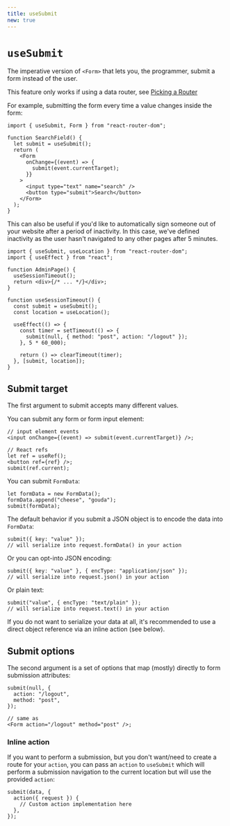 ```yaml
---
title: useSubmit
new: true
---
```


# `useSubmit`

The imperative version of `<Form>` that lets you, the programmer, submit a form instead of the user.

<docs-warning>This feature only works if using a data router, see [Picking a Router][pickingarouter]</docs-warning>

For example, submitting the form every time a value changes inside the form:

```tsx [8]
import { useSubmit, Form } from "react-router-dom";

function SearchField() {
  let submit = useSubmit();
  return (
    <Form
      onChange={(event) => {
        submit(event.currentTarget);
      }}
    >
      <input type="text" name="search" />
      <button type="submit">Search</button>
    </Form>
  );
}
```

This can also be useful if you'd like to automatically sign someone out of your website after a period of inactivity. In this case, we've defined inactivity as the user hasn't navigated to any other pages after 5 minutes.

```tsx lines=[1,10,15]
import { useSubmit, useLocation } from "react-router-dom";
import { useEffect } from "react";

function AdminPage() {
  useSessionTimeout();
  return <div>{/* ... */}</div>;
}

function useSessionTimeout() {
  const submit = useSubmit();
  const location = useLocation();

  useEffect(() => {
    const timer = setTimeout(() => {
      submit(null, { method: "post", action: "/logout" });
    }, 5 * 60_000);

    return () => clearTimeout(timer);
  }, [submit, location]);
}
```

## Submit target

The first argument to submit accepts many different values.

You can submit any form or form input element:

```tsx
// input element events
<input onChange={(event) => submit(event.currentTarget)} />;

// React refs
let ref = useRef();
<button ref={ref} />;
submit(ref.current);
```

You can submit `FormData`:

```tsx
let formData = new FormData();
formData.append("cheese", "gouda");
submit(formData);
```

The default behavior if you submit a JSON object is to encode the data into `FormData`:

```tsx
submit({ key: "value" });
// will serialize into request.formData() in your action
```

Or you can opt-into JSON encoding:

```tsx
submit({ key: "value" }, { encType: "application/json" });
// will serialize into request.json() in your action
```

Or plain text:

```tsx
submit("value", { encType: "text/plain" });
// will serialize into request.text() in your action
```

If you do not want to serialize your data at all, it's recommended to use a direct object reference via an inline action (see below).

## Submit options

The second argument is a set of options that map (mostly) directly to form submission attributes:

```tsx
submit(null, {
  action: "/logout",
  method: "post",
});

// same as
<Form action="/logout" method="post" />;
```

### Inline action

If you want to perform a submission, but you don't want/need to create a route for your `action`, you can pass an `action` to `useSubmit` which will perform a submission navigation to the current location but will use the provided `action`:

```tsx
submit(data, {
  action({ request }) {
    // Custom action implementation here
  },
});
```

[pickingarouter]: ../routers/picking-a-router
